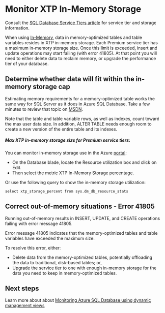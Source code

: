 <properties
	pageTitle="Monitor XTP in-memory storage | Microsoft Azure"
	description="Estimate and monitor XTP in-memory storage use, capacity; resolve capacity error 41805"
	services="sql-database"
	documentationCenter=""
	authors="jodebrui"
	manager="jeffreyg"
	editor=""/>


<tags
	ms.service="sql-database"
	ms.workload="data-management"
	ms.tgt_pltfrm="na"
	ms.devlang="na"
	ms.topic="hero-article"
	ms.date="10/28/2015"
	ms.author="jodebrui"/>


# Monitor XTP In-Memory Storage

Consult the [SQL Database Service Tiers article](sql-database-service-tiers.md) for service tier and storage information.

When using [In-Memory](sql-database-in-memory.md), data in memory-optimized tables and table variables resides in XTP in-memory storage. Each Premium service tier has a maximum in-memory storage size. Once this limit is exceeded, insert and update operations may start failing (with error 41805). At that point you will need to either delete data to reclaim memory, or upgrade the performance tier of your database.

## Determine whether data will fit within the in-memory storage cap

Estimating memory requirements for a memory-optimized table works the same way for SQL Server as it does in Azure SQL Database. Take a few minutes to review that topic on [MSDN](https://msdn.microsoft.com/library/dn282389.aspx).

Note that the table and table variable rows, as well as indexes, count toward the max user data size. In addition, ALTER TABLE needs enough room to create a new version of the entire table and its indexes.

##### Max XTP in-memory storage size for Premium service tiers:



You can monitor in-memory storage use in the Azure [portal](http://portal.azure.com/): 

- On the Database blade, locate the Resource utilization box and click on Edit.
- Then select the metric XTP In-Memory Storage percentage.

Or use the following query to show the in-memory storage utilization:

    select xtp_storage_percent from sys.dm_db_resource_stats

## Correct out-of-memory situations - Error 41805

Running out-of-memory results in INSERT, UPDATE, and CREATE operations failing with error message 41805.

Error message 41805 indicates that the memory-optimized tables and table variables have exceeded the maximum size.

To resolve this error, either:


- Delete data from the memory-optimized tables, potentially offloading the data to traditional, disk-based tables; or,
- Upgrade the service tier to one with enough in-memory storage for the data you need to keep in memory-optimized tables.

## Next steps
Learn more about about [Monitoring Azure SQL Database using dynamic management views](sql-database-monitoring-with-dmvs.md)

